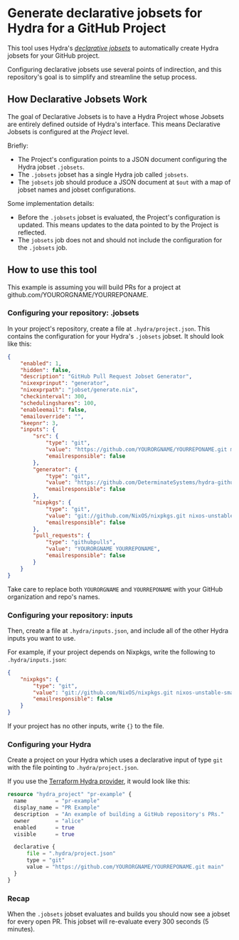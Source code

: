 # Generate declarative jobsets for Hydra for a GitHub Project

This tool uses Hydra's [_declarative jobsets_](https://github.com/NixOS/hydra/blob/master/doc/manual/src/plugins/declarative-projects.md) to automatically create Hydra jobsets for your GitHub project.

Configuring declarative jobsets use several points of indirection, and this repository's goal is to simplify and streamline the setup process.

## How Declarative Jobsets Work

The goal of Declarative Jobsets is to have a Hydra Project whose Jobsets are entirely defined outside of Hydra's interface.
This means Declarative Jobsets is configured at the _Project_ level.

Briefly:

* The Project's configuration points to a JSON document configuring the Hydra jobset `.jobsets`.
* The `.jobsets` jobset has a single Hydra job called `jobsets`.
* The `jobsets` job should produce a JSON document at `$out` with a map of jobset names and jobset configurations. 

Some implementation details:

* Before the `.jobsets` jobset is evaluated, the Project's configuration is updated. This means updates to the data pointed to by the Project is reflected.
* The `jobsets` job does not and should not include the configuration for the `.jobsets` job.


## How to use this tool

This example is assuming you will build PRs for a project at github.com/YOURORGNAME/YOURREPONAME.

### Configuring your repository: .jobsets

In your project's repository, create a file at `.hydra/project.json`. This contains the configuration for your Hydra's `.jobsets` jobset. It should look like this:

```json
{
    "enabled": 1,
    "hidden": false,
    "description": "GitHub Pull Request Jobset Generator",
    "nixexprinput": "generator",
    "nixexprpath": "jobset/generate.nix",
    "checkinterval": 300,
    "schedulingshares": 100,
    "enableemail": false,
    "emailoverride": "",
    "keepnr": 3,
    "inputs": {
        "src": {
            "type": "git",
            "value": "https://github.com/YOURORGNAME/YOURREPONAME.git main",
            "emailresponsible": false
        },
        "generator": {
            "type": "git",
            "value": "https://github.com/DeterminateSystems/hydra-github-jobsets-generator.git main",
            "emailresponsible": false
        },
        "nixpkgs": {
            "type": "git",
            "value": "git://github.com/NixOS/nixpkgs.git nixos-unstable-small",
            "emailresponsible": false
        },
        "pull_requests": {
            "type": "githubpulls",
            "value": "YOURORGNAME YOURREPONAME",
            "emailresponsible": false
        }
    }
}
```

Take care to replace both `YOURORGNAME` and `YOURREPONAME` with your GitHub organization and repo's names.

### Configuring your repository: inputs

Then, create a file at `.hydra/inputs.json`, and include all of the other Hydra inputs you want to use.

For example, if your project depends on Nixpkgs, write the following to `.hydra/inputs.json`:

```json
{
    "nixpkgs": {
        "type": "git",
        "value": "git://github.com/NixOS/nixpkgs.git nixos-unstable-small",
        "emailresponsible": false
    }
}
```

If your project has no other inputs, write `{}` to the file.

### Configuring your Hydra

Create a project on your Hydra which uses a declarative input of type `git` with the file pointing to `.hydra/project.json`.

If you use the [Terraform Hydra provider](https://registry.terraform.io/providers/DeterminateSystems/hydra/latest), it would look like this:

```terraform
resource "hydra_project" "pr-example" {
  name         = "pr-example"
  display_name = "PR Example"
  description  = "An example of building a GitHub repository's PRs."
  owner        = "alice"
  enabled      = true
  visible      = true

  declarative {
      file = ".hydra/project.json"
      type = "git"
      value = "https://github.com/YOURORGNAME/YOURREPONAME.git main"
  }
}
```

### Recap

When the `.jobsets` jobset evaluates and builds you should now see a jobset for every open PR. This jobset will re-evaluate every 300 seconds (5 minutes).

